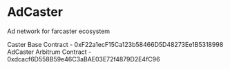 # AdCaster

Ad network for farcaster ecosystem

Caster Base Contract - 0xF22a1ecF15Ca123b58466D5D48273Ee1B5318998
AdCaster Arbitrum Contract - 0xdcacf6D558B59e46C3aBAE03E72f4879D2E4fC96
